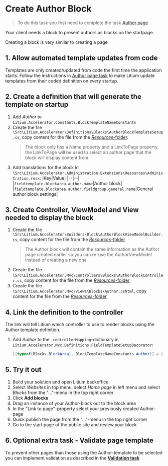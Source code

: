 # Create Author Block

> To do this task you first need to complete the task [Author page](../Author%20page)

Your client needs a block to present authors as blocks on the startpage.

Creating a block is very similar to creating a page

## 1. Allow automated template updates from code

Templates are only created/updated from code the first time the application starts. Follow the instructions in [Author page task](../Author%20page) to make Litium update templates from their coded definition on _every_ startup.

## 2. Create a definition that will generate the template on startup

1. Add _Author_ to `Litium.Accelerator.Constants.BlockTemplateNameConstants`
1. Create the file  `\Src\Litium.Accelerator\Definitions\Blocks\AuthorBlockTemplateSetup.cs`, copy content for the file from the [_Resources_-folder](Resources/AuthorBlockTemplateSetup.cs). 
   > The block only has a Name property and a LinkToPage property, the LinkToPage will be used to select an author page that the block will display content from.
1. Add translations for the block in `\Src\Litium.Accelerator.Administration.Extensions\Resources\Administration.resx`:
    |Key|Value|
    |--|--|
    |`fieldtemplate.blockarea.author.name`|Author block|
    |`fieldtemplate.blockarea.author.fieldgroup.general.name`|General author block settings|

## 3. Create Controller, ViewModel and View needed to display the block

1. Create the file  `\Src\Litium.Accelerator\Builders\Block\AuthorBlockViewModelBuilder.cs`, copy content for the file from the [_Resources_-folder](Resources/AuthorBlockViewModelBuilder.cs)
    > The Author block will contain the same information as the Author page created earlier so you can re-use the AuthorViewModel instead of creating a new one
1. Create the file `\Src\Litium.Accelerator.Mvc\Controllers\Blocks\AuthorBlockController.cs`, copy content for the file from the [_Resources_-folder](Resources/AuthorBlockController.cs)
1. Create the file `\Src\Litium.Accelerator.Mvc\Views\Blocks\Author.cshtml`, copy content for the file from the [_Resources_-folder](Resources/Author.cshtml)

##  4. Link the definition to the controller

The link will tell Litium which controller to use to render blocks using the Author template definition.

1. Add _Author_ to the `_controllerMapping`-dictionary in `Litium.Accelerator.Mvc.Definitions.FieldTemplateSetupDecorator`:
    ```C#
    [(typeof(Blocks.BlockArea), BlockTemplateNameConstants.Author)] = (typeof(AuthorBlockController), nameof(AuthorBlockController.Invoke))
    ```

## 5. Try it out

1. Build your solution and open Litium backoffice
1. Select _Websites_ in top menu, select _Home page_ in left menu and select _Blocks_ from the "..."-menu in the top right corner
1. Click **Add blocks**
1. Drag an instance of your Author-block out to the block area
1. In the "Link to page"-property select your previously created Author-page
1. Quick publish the page from the "..."-menu in the top right corner
1. Go to the start page of the public site and review your block

## 6. Optional extra task - Validate page template

To prevent other pages than those using the Author-template to be selected you can implement validation as described in the **[Validation task](../Validation)**